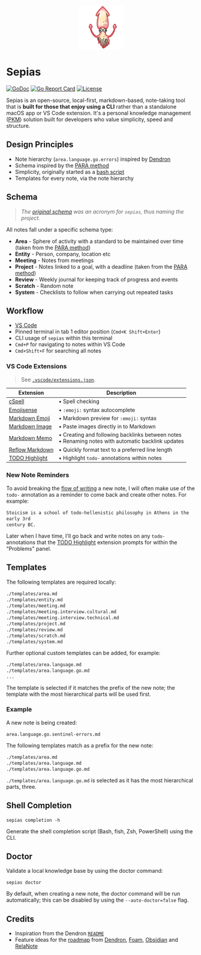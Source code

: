 <p align="center">
  <img src="./assets/skype-squid-emoji.png" alt="Squid Emoji" width="120px">
</p>

# Sepias

[![GoDoc](https://img.shields.io/badge/go-documentation-blue.svg?style=flat-square)](https://pkg.go.dev/github.com/revett/sepias)
[![Go Report Card](https://goreportcard.com/badge/github.com/revett/sepias?style=flat-square)](https://goreportcard.com/report/github.com/revett/sepias)
[![License](https://img.shields.io/badge/license-mit-blue.svg?style=flat-square)](https://github.com/revett/sepias/blob/main/LICENSE)

Sepias is an open-source, local-first, markdown-based, note-taking tool that is
**built for those that enjoy using a CLI** rather than a standalone macOS app or
VS Code extension. It's a personal knowledge management
([PKM](https://en.wikipedia.org/wiki/Personal_knowledge_management)) solution
built for developers who value simplicity, speed and structure.

## Design Principles

- Note hierarchy (`area.language.go.errors`) inspired by
  [Dendron](https://wiki.dendron.so)
- Schema inspired by the [PARA method](https://fortelabs.co/blog/para)
- Simplicity, originally started as a
  [bash script](https://github.com/revett/sepias/commit/ef85ce9d70593c8b3dfb8e1c2aab56300bbee959)
- Templates for every note, via the note hierarchy

## Schema

> _The
> [original schema](https://github.com/revett/sepias/tree/275e8fae6fd3c60b27d220bf137e2441f616ccb3#schema)
> was an acronym for `sepias`, thus naming the project._

All notes fall under a specific schema type:

- **Area** - Sphere of activity with a standard to be maintained over time
  (taken from the [PARA method](https://fortelabs.co/blog/para))
- **Entity** - Person, company, location etc
- **Meeting** - Notes from meetings
- **Project** - Notes linked to a goal, with a deadline (taken from the
  [PARA method](https://fortelabs.co/blog/para))
- **Review** - Weekly journal for keeping track of progress and events
- **Scratch** - Random note
- **System** - Checklists to follow when carrying out repeated tasks

## Workflow

- [VS Code](https://code.visualstudio.com/)
- Pinned terminal in tab 1 editor position (`Cmd+K Shift+Enter`)
- CLI usage of `sepias` within this terminal
- `Cmd+P` for navigating to notes within VS Code
- `Cmd+Shift+F` for searching all notes

### VS Code Extensions

> See
> [`.vscode/extensions.json`](https://github.com/revett/sepias/blob/main/.vscode/extensions.json).

| Extension                                                            | Description                                                                                           |
| -------------------------------------------------------------------- | ----------------------------------------------------------------------------------------------------- |
| [cSpell](https://github.com/streetsidesoftware/vscode-spell-checker) | • Spell checking                                                                                      |
| [Emojisense](https://github.com/mattbiernervscode-emojisense)        | • `:emoji:` syntax autocomplete                                                                       |
| [Markdown Emoji](https://github.com/mjbvz/vscode-markdown-emoji)     | • Markdown preview for `:emoji:` syntax                                                               |
| [Markdown Image](https://github.com/imlinhanchao/vsc-markdown-image) | • Paste images directly in to Markdown                                                                |
| [Markdown Memo](https://github.com/svsool/memo)                      | • Creating and following backlinks between notes <br>• Renaming notes with automatic backlink updates |
| [Reflow Markdown](https://github.com/marvhen/reflowmarkdown)         | • Quickly format text to a preferred line length                                                      |
| [TODO Highlight](https://github.com/wayou/vscode-todo-highlight)     | • Highlight `todo-` annotations within notes                                                          |

### New Note Reminders

To avoid breaking the
[flow of writing](<https://en.wikipedia.org/wiki/Flow_(psychology)>) a new note,
I will often make use of the `todo-` annotation as a reminder to come back and
create other notes. For example:

```
Stoicism is a school of todo-hellenistic philosophy in Athens in the early 3rd
century BC.
```

Later when I have time, I'll go back and write notes on any `todo-` annotations
that the [TODO Highlight](https://github.com/wayou/vscode-todo-highlight)
extension prompts for within the "Problems" panel.

## Templates

The following templates are required locally:

```
./templates/area.md
./templates/entity.md
./templates/meeting.md
./templates/meeting.interview.cultural.md
./templates/meeting.interview.technical.md
./templates/project.md
./templates/review.md
./templates/scratch.md
./templates/system.md
```

Further optional custom templates can be added, for example:

```
./templates/area.language.md
./templates/area.language.go.md
...
```

The template is selected if it matches the prefix of the new note; the template
with the most hierarchical parts will be used first.

### Example

A new note is being created:

```
area.language.go.sentinel-errors.md
```

The following templates match as a prefix for the new note:

```
./templates/area.md
./templates/area.language.md
./templates/area.language.go.md
```

`./templates/area.language.go.md` is selected as it has the most hierarchical
parts, three.

## Shell Completion

```
sepias completion -h
```

Generate the shell completion script (Bash, fish, Zsh, PowerShell) using the
CLI.

## Doctor

Validate a local knowledge base by using the doctor command:

```
sepias doctor
```

By default, when creating a new note, the doctor command will be run
automatically; this can be disabled by using the `--auto-doctor=false` flag.

## Credits

- Inspiration from the Dendron [`README`](https://github.com/dendronhq/dendron)
- Feature ideas for the [roadmap](https://github.com/revett/sepias/issues/15)
  from [Dendron](https://github.com/dendronhq/dendron),
  [Foam](https://github.com/foambubble/foam),
  [Obsidian](https://github.com/obsidianmd) and
  [RelaNote](https://relanote.com)
